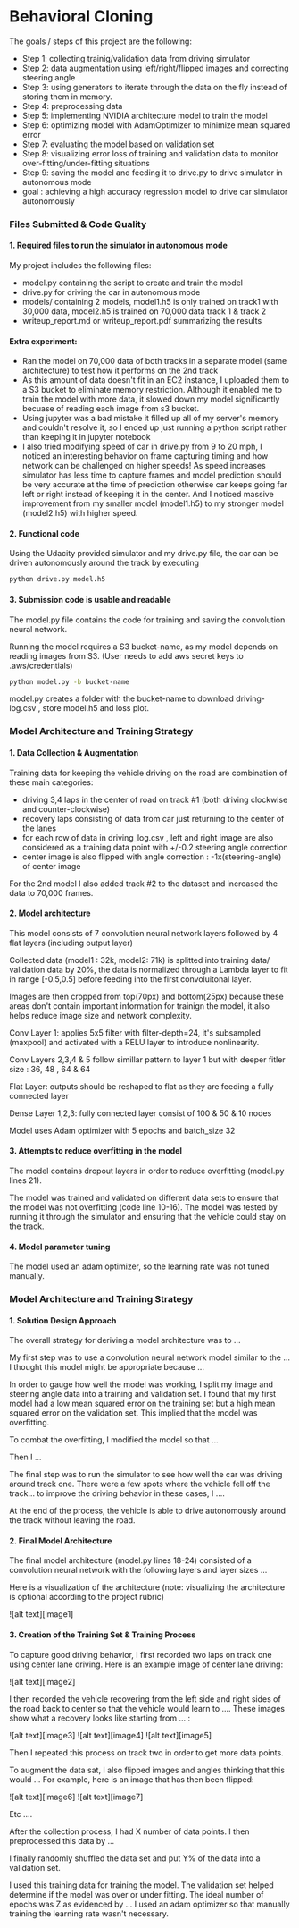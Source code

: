 # **Behavioral Cloning** 

The goals / steps of this project are the following:

* Step 1: collecting trainig/validation data from driving simulator
* Step 2: data augmentation using left/right/flipped images and correcting steering angle 
* Step 3: using generators to iterate through the data on the fly instead of storing them in memory.
* Step 4: preprocessing data 
* Step 5: implementing NVIDIA architecture model to train the model
* Step 6: optimizing model with AdamOptimizer to minimize mean squared error
* Step 7: evaluating the model based on validation set
* Step 8: visualizing error loss of training and validation data to monitor over-fitting/under-fitting situations
* Step 9: saving the model and feeding it to drive.py to drive simulator in autonomous mode
* goal : achieving a high accuracy regression model to drive car simulator autonomously 

### Files Submitted & Code Quality

#### 1. Required files to run the simulator in autonomous mode

My project includes the following files:
* model.py containing the script to create and train the model
* drive.py for driving the car in autonomous mode
* models/ containing 2 models, model1.h5 is only trained on track1 with 30,000 data, model2.h5 is trained on 70,000 data track 1 & track 2
* writeup_report.md or writeup_report.pdf summarizing the results

#### Extra experiment:
* Ran the model on 70,000 data of both tracks in a separate model (same architecture) to test how it performs on the 2nd track
* As this amount of data doesn't fit in an EC2 instance, I uploaded them to a S3 bucket to eliminate memory restriction. Although it enabled me to train the model with more data, it slowed down my model significantly becuase of reading each image from s3 bucket.
* Using jupyter was a bad mistake it filled up all of my server's memory and couldn't resolve it, so I ended up just running a python script rather than keeping it in jupyter notebook
* I also tried modifying speed of car in drive.py from 9 to 20 mph, I noticed an interesting behavior on frame capturing timing and how network can be challenged on higher speeds! As speed increases simulator has less time to capture frames and model prediction should be very accurate at the time of prediction otherwise car keeps going far left or right instead of keeping it in the center. And I noticed massive improvement from my smaller model (model1.h5) to my stronger model (model2.h5) with higher speed. 

#### 2. Functional code

Using the Udacity provided simulator and my drive.py file, the car can be driven autonomously around the track by executing 
```sh
python drive.py model.h5
```

#### 3. Submission code is usable and readable

The model.py file contains the code for training and saving the convolution neural network. 

Running the model requires a S3 bucket-name, as my model depends on reading images from S3. (User needs to add aws secret keys to .aws/credentials)
```sh
python model.py -b bucket-name
```

model.py creates a folder with the bucket-name to download driving-log.csv , store model.h5 and loss plot.

### Model Architecture and Training Strategy

#### 1. Data Collection & Augmentation

Training data for keeping the vehicle driving on the road are combination of these main categories: 
  * driving 3,4 laps in the center of road on track #1 (both driving clockwise and counter-clockwise)
  * recovery laps consisting of data from car just returning to the center of the lanes 
  * for each row of data in driving_log.csv , left and right image are also considered as a training data point with +/-0.2 steering angle correction
  * center image is also flipped with angle correction : -1x(steering-angle) of center image

For the 2nd model I also added track #2 to the dataset and increased the data to 70,000 frames.

#### 2. Model architecture

This model consists of 7 convolution neural network layers followed by 4 flat layers (including output layer)

Collected data (model1 : 32k, model2: 71k) is splitted into training data/ validation data by 20%, the data is normalized through a Lambda layer to fit in range [-0.5,0.5] before feeding into the first convoluitonal layer.

Images are then cropped from top(70px) and bottom(25px) because these areas don't contain important information for trainign the model, it also helps reduce image size and network complexity.

Conv Layer 1: applies 5x5 filter with filter-depth=24, it's subsampled (maxpool) and activated with a RELU layer to introduce nonlinearity.

Conv Layers 2,3,4 & 5 follow simillar pattern to layer 1 but with deeper fitler size : 36, 48 , 64 & 64

Flat Layer: outputs should be reshaped to flat as they are feeding a fully connected layer

Dense Layer 1,2,3: fully connected layer consist of 100 & 50 & 10 nodes

Model uses Adam optimizer with 5 epochs and batch_size 32

#### 3. Attempts to reduce overfitting in the model

The model contains dropout layers in order to reduce overfitting (model.py lines 21). 

The model was trained and validated on different data sets to ensure that the model was not overfitting (code line 10-16). The model was tested by running it through the simulator and ensuring that the vehicle could stay on the track.

#### 4. Model parameter tuning

The model used an adam optimizer, so the learning rate was not tuned manually.


### Model Architecture and Training Strategy

#### 1. Solution Design Approach

The overall strategy for deriving a model architecture was to ...

My first step was to use a convolution neural network model similar to the ... I thought this model might be appropriate because ...

In order to gauge how well the model was working, I split my image and steering angle data into a training and validation set. I found that my first model had a low mean squared error on the training set but a high mean squared error on the validation set. This implied that the model was overfitting. 

To combat the overfitting, I modified the model so that ...

Then I ... 

The final step was to run the simulator to see how well the car was driving around track one. There were a few spots where the vehicle fell off the track... to improve the driving behavior in these cases, I ....

At the end of the process, the vehicle is able to drive autonomously around the track without leaving the road.

#### 2. Final Model Architecture

The final model architecture (model.py lines 18-24) consisted of a convolution neural network with the following layers and layer sizes ...

Here is a visualization of the architecture (note: visualizing the architecture is optional according to the project rubric)

![alt text][image1]

#### 3. Creation of the Training Set & Training Process

To capture good driving behavior, I first recorded two laps on track one using center lane driving. Here is an example image of center lane driving:

![alt text][image2]

I then recorded the vehicle recovering from the left side and right sides of the road back to center so that the vehicle would learn to .... These images show what a recovery looks like starting from ... :

![alt text][image3]
![alt text][image4]
![alt text][image5]

Then I repeated this process on track two in order to get more data points.

To augment the data sat, I also flipped images and angles thinking that this would ... For example, here is an image that has then been flipped:

![alt text][image6]
![alt text][image7]

Etc ....

After the collection process, I had X number of data points. I then preprocessed this data by ...


I finally randomly shuffled the data set and put Y% of the data into a validation set. 

I used this training data for training the model. The validation set helped determine if the model was over or under fitting. The ideal number of epochs was Z as evidenced by ... I used an adam optimizer so that manually training the learning rate wasn't necessary.
